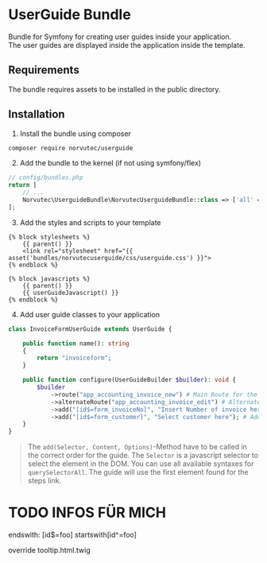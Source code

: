 # UserGuide Bundle

Bundle for Symfony for creating user guides inside your application.  
The user guides are displayed inside the application inside the template.  

## Requirements

The bundle requires assets to be installed in the public directory.

## Installation

1. Install the bundle using composer
```bash
composer require norvutec/userguide
```
2. Add the bundle to the kernel (if not using symfony/flex)
```php
// config/bundles.php
return [
    // ...
    Norvutec\UserguideBundle\NorvutecUserguideBundle::class => ['all' => true],
];
```

3. Add the styles and scripts to your template
```twig
{% block stylesheets %}
    {{ parent() }}
    <link rel="stylesheet" href="{{ asset('bundles/norvutecuserguide/css/userguide.css') }}">
{% endblock %}

{% block javascripts %}
    {{ parent() }}
    {{ userGuideJavascript() }}
{% endblock %}
``` 

4. Add user guide classes to your application
```php
class InvoiceFormUserGuide extends UserGuide {

    public function name(): string
    {
        return "invoiceform";
    }

    public function configure(UserGuideBuilder $builder): void {
        $builder
            ->route("app_accounting_invoice_new") # Main Route for the guide
            ->alternateRoute("app_accounting_invoice_edit") # Alternate Route for the guide
            ->add("[id$=form_invoiceNo]", "Insert Number of invoice here") # Add a step to the guide
            ->add("[id$=form_customer]", "Select customer here"); # Add a step to the guide
    }
}
```
> The ``add(Selector, Content, Options)``-Method have to be called in the correct order for the guide.
> The ``Selector`` is a javascript selector to select the element in the DOM. You can use all available syntaxes for ``querySelectorAll``. The guide will use the first element found for the steps link.

# TODO INFOS FÜR MICH 


endswith: [id$=foo]
startswith[id^=foo]

override tooltip.html.twig